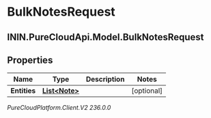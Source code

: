 # BulkNotesRequest

## ININ.PureCloudApi.Model.BulkNotesRequest

## Properties

|Name | Type | Description | Notes|
|------------ | ------------- | ------------- | -------------|
| **Entities** | [**List&lt;Note&gt;**](Note) |  | [optional] |



_PureCloudPlatform.Client.V2 236.0.0_
